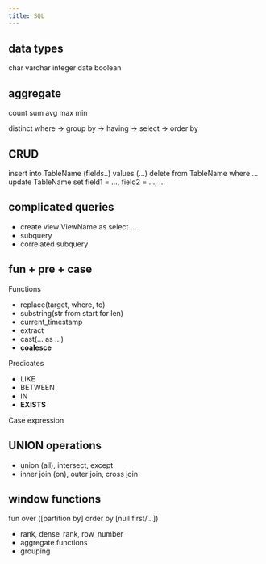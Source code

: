 ```yaml
---
title: SQL
---
```

## data types
char
varchar
integer
date
boolean

## aggregate
count
sum
avg
max
min

distinct
where -> group by -> having -> select -> order by

## CRUD
insert into TableName (fields..) values (...)
delete from TableName where ...
update TableName set field1 = ..., field2 = ..., ...

## complicated queries
- create view ViewName as select ...
- subquery
- correlated subquery

## fun + pre + case
Functions
- replace(target, where, to)
- substring(str from start for len)
- current_timestamp
- extract
- cast(... as ...)
- **coalesce**

Predicates
- LIKE
- BETWEEN
- IN
- **EXISTS**

Case expression

## UNION operations
- union (all), intersect, except
- inner join (on), outer join, cross join

## window functions
fun over ([partition by] order by [null first/...])
- rank, dense_rank, row_number
- aggregate functions
- grouping
